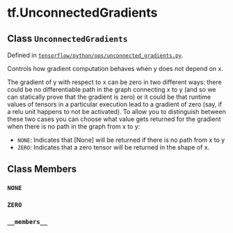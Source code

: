 <div itemscope itemtype="http://developers.google.com/ReferenceObject">
<meta itemprop="name" content="tf.UnconnectedGradients" />
<meta itemprop="path" content="Stable" />
<meta itemprop="property" content="NONE"/>
<meta itemprop="property" content="ZERO"/>
<meta itemprop="property" content="__members__"/>
</div>

# tf.UnconnectedGradients

## Class `UnconnectedGradients`





Defined in [`tensorflow/python/ops/unconnected_gradients.py`](/code/stable/tensorflow/python/ops/unconnected_gradients.py).

Controls how gradient computation behaves when y does not depend on x.

The gradient of y with respect to x can be zero in two different ways: there
could be no differentiable path in the graph connecting x to y (and so we can
statically prove that the gradient is zero) or it could be that runtime values
of tensors in a particular execution lead to a gradient of zero (say, if a
relu unit happens to not be activated). To allow you to distinguish between
these two cases you can choose what value gets returned for the gradient when
there is no path in the graph from x to y:

* `NONE`: Indicates that [None] will be returned if there is no path from x
  to y
* `ZERO`: Indicates that a zero tensor will be returned in the shape of x.

## Class Members

<h3 id="NONE"><code>NONE</code></h3>

<h3 id="ZERO"><code>ZERO</code></h3>

<h3 id="__members__"><code>__members__</code></h3>

